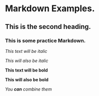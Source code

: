 # Markdown Examples.
## This is the second heading.
### This is some practice Markdown.

*This text will be italic*

_This will also be italic_

**This text will be bold**

__This will also be bold__

_You **can** combine them_
